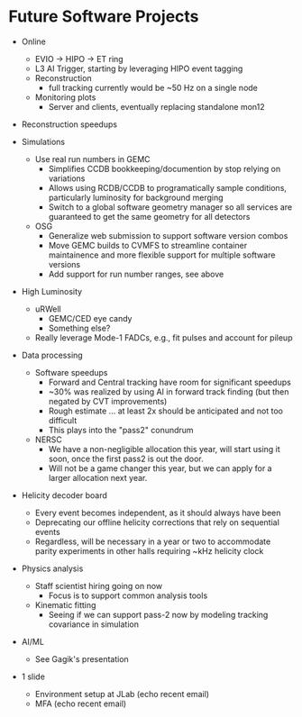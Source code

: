 # Future Software Projects

* Online
  * EVIO -> HIPO -> ET ring
  * L3 AI Trigger, starting by leveraging HIPO event tagging
  * Reconstruction
    * full tracking currently would be ~50 Hz on a single node
  * Monitoring plots
    * Server and clients, eventually replacing standalone mon12
* Reconstruction speedups

* Simulations
  * Use real run numbers in GEMC
    * Simplifies CCDB bookkeeping/documention by stop relying on variations
    * Allows using RCDB/CCDB to programatically sample conditions, particularly luminosity for background merging 
    * Switch to a global software geometry manager so all services are guaranteed to get the same geometry for all detectors
  * OSG
    * Generalize web submission to support software version combos
    * Move GEMC builds to CVMFS to streamline container maintainence and more flexible support for multiple software versions
    * Add support for run number ranges, see above
* High Luminosity
  * uRWell
    * GEMC/CED eye candy
    * Something else?
  * Really leverage Mode-1 FADCs, e.g., fit pulses and account for pileup
* Data processing
  * Software speedups
    * Forward and Central tracking have room for significant speedups
    * ~30% was realized by using AI in forward track finding (but then negated by CVT improvements)
    * Rough estimate ... at least 2x should be anticipated and not too difficult
    * This plays into the "pass2" conundrum
  * NERSC
    * We have a non-negligible allocation this year, will start using it soon, once the first pass2 is out the door.
    * Will not be a game changer this year, but we can apply for a larger allocation next year.
* Helicity decoder board
  * Every event becomes independent, as it should always have been
  * Deprecating our offline helicity corrections that rely on sequential events
  * Regardless, will be necessary in a year or two to accommodate parity experiments in other halls requiring ~kHz helicity clock
* Physics analysis
  * Staff scientist hiring going on now
    * Focus is to support common analysis tools
  * Kinematic fitting
    * Seeing if we can support pass-2 now by modeling tracking covariance in simulation
* AI/ML
  * See Gagik's presentation
* 1 slide
  * Environment setup at JLab (echo recent email) 
  * MFA (echo recent email)
